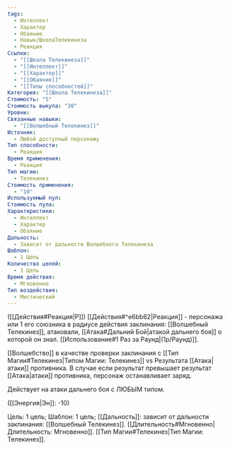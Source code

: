 ```yaml
---
tags:
  - Интеллект
  - Характер
  - Обаяние
  - Навык/ШколаТелекинеза
  - Реакция
Ссылки:
  - "[[Школа Телекинеза]]"
  - "[[Интеллект]]"
  - "[[Характер]]"
  - "[[Обаяние]]"
  - "[[Типы способностей]]"
Категория: "[[Школа Телекинеза]]"
Стоимость: "5"
Стоимость выкупа: "30"
Уровни: 
Связанные навыки:
  - "[[Волшебный Телекинез]]"
Источник:
  - Любой доступный персонажу
Тип способности:
  - Реакция
Время применения:
  - Реакция
Тип магии:
  - Телекинез
Стоимость применения:
  - "10"
Используемый пул: 
Стоимость пула: 
Характеристики:
  - Интеллект
  - Характер
  - Обаяние
Дальность:
  - Зависит от дальности Волшебного Телекинеза
Шаблон:
  - 1 Цель
Количество целей:
  - 1 Цель
Время действия:
  - Мгновенно
Тип воздействия:
  - Мистический
---
```

([[Действия#Реакция|Р]]) [[Действия#^e6bb62|Реакция]] - персонажа или 1 его союзника в радиусе действия заклинания: [[Волшебный Телекинез]], атаковали, [[Атака#Дальний Бой|атакой дальнего боя]] о которой он знал. [[Использование#1 Раз за Раунд|(1р/Раунд)]]. 

[[Волшебство]] в качестве проверки заклинания с [[Тип Магии#Телекинез|Типом Магии: Телекинез]] vs Результата [[Атака|атаки]] противника.  В случае если результат превышает результат [[Атака|атаки]] противника, персонаж останавливает заряд.

Действует на атаки дальнего боя с ЛЮБЫМ типом. 

([[Энергия|Эн]]: -10)

Цель: 1 цель; Шаблон: 1 цель; [[Дальность]]: зависит от дальности заклинания: [[Волшебный Телекинез]]. [[Длительность#Мгновенно|Длительность: Мгновенно]]. [[Тип Магии#Телекинез|Тип Магии: Телекинез]].